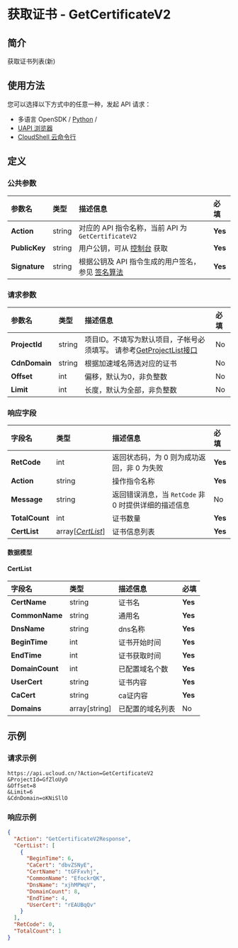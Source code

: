 # 获取证书 - GetCertificateV2

## 简介

获取证书列表(新)






## 使用方法

您可以选择以下方式中的任意一种，发起 API 请求：
- 多语言 OpenSDK / [Python](https://github.com/ucloud/ucloud-sdk-python3) /
- [UAPI 浏览器](https://console.ucloud.cn/uapi/detail?id=GetCertificateV2)
- [CloudShell 云命令行](https://shell.ucloud.cn/)


## 定义

### 公共参数

| 参数名 | 类型 | 描述信息 | 必填 |
|:---|:---|:---|:---|
| **Action**     | string  | 对应的 API 指令名称，当前 API 为 `GetCertificateV2`                        | **Yes** |
| **PublicKey**  | string  | 用户公钥，可从 [控制台](https://console.ucloud.cn/uapi/apikey) 获取                                             | **Yes** |
| **Signature**  | string  | 根据公钥及 API 指令生成的用户签名，参见 [签名算法](api/summary/signature.md)  | **Yes** |

### 请求参数

| 参数名 | 类型 | 描述信息 | 必填 |
|:---|:---|:---|:---|
| **ProjectId** | string | 项目ID。不填写为默认项目，子帐号必须填写。 请参考[GetProjectList接口](https://docs.ucloud.cn/api/summary/get_project_list) |No|
| **CdnDomain** | string | 根据加速域名筛选对应的证书 |No|
| **Offset** | int | 偏移，默认为0，非负整数 |No|
| **Limit** | int | 长度，默认为全部，非负整数 |No|

### 响应字段

| 字段名 | 类型 | 描述信息 | 必填 |
|:---|:---|:---|:---|
| **RetCode** | int | 返回状态码，为 0 则为成功返回，非 0 为失败 |**Yes**|
| **Action** | string | 操作指令名称 |**Yes**|
| **Message** | string | 返回错误消息，当 `RetCode` 非 0 时提供详细的描述信息 |No|
| **TotalCount** | int | 证书数量 |**Yes**|
| **CertList** | array[[*CertList*](#CertList)] | 证书信息列表 |**Yes**|

#### 数据模型


#### CertList

| 字段名 | 类型 | 描述信息 | 必填 |
|:---|:---|:---|:---|
| **CertName** | string | 证书名 |**Yes**|
| **CommonName** | string | 通用名 |**Yes**|
| **DnsName** | string | dns名称 |**Yes**|
| **BeginTime** | int | 证书开始时间 |**Yes**|
| **EndTime** | int | 证书获取时间 |**Yes**|
| **DomainCount** | int | 已配置域名个数 |**Yes**|
| **UserCert** | string | 证书内容 |**Yes**|
| **CaCert** | string | ca证内容 |**Yes**|
| **Domains** | array[string] | 已配置的域名列表 |No|

## 示例

### 请求示例
    
```
https://api.ucloud.cn/?Action=GetCertificateV2
&ProjectId=GfZloUyO
&Offset=8
&Limit=6
&CdnDomain=oKNiSllO
```

### 响应示例
    
```json
{
  "Action": "GetCertificateV2Response",
  "CertList": [
    {
      "BeginTime": 6,
      "CaCert": "dbvZSNyE",
      "CertName": "tGFFxvhj",
      "CommonName": "EfockrQK",
      "DnsName": "xjhMPWqV",
      "DomainCount": 8,
      "EndTime": 4,
      "UserCert": "rEAUBqQv"
    }
  ],
  "RetCode": 0,
  "TotalCount": 1
}
```





